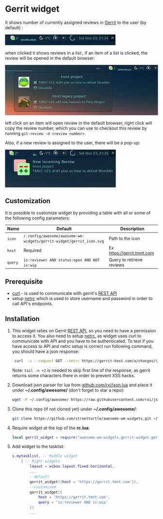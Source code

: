# Gerrit widget

It shows number of currently assigned reviews in [Gerrit](https://www.gerritcodereview.com/) to the user (by default) :
 
 ![gerrit_widget](./gerrit_widget.png)
 
 when clicked it shows reviews in a list:, if an item of a list is clicked, the review will be opened in the default browser:
 
 ![popup](./popup.png)
 
 left click on an item will open review in the default browser, right click will copy the review number, which you can use to checkout this review by running `git-review -d <review number>`.
 
 Also, if a new review is assigned to the user, there will be a pop-up:
 
 ![new_review](./new_review.png)

## Customization

It is possible to customize widget by providing a table with all or some of the following config parameters:

| Name | Default | Description |
|---|---|---|
| `icon`| `/.config/awesome/awesome-wm-widgets/gerrit-widget/gerrit_icon.svg`| Path to the icon |
| `host` | Required | Ex https://gerrit.tmnt.com |
| `query` | `is:reviewer AND status:open AND NOT is:wip` | Query to retrieve reviews |

## Prerequisite

 - [curl](https://curl.haxx.se/) - is used to communicate with gerrit's [REST API](https://gerrit-review.googlesource.com/Documentation/rest-api.html)
 - setup [netrc](https://ec.haxx.se/usingcurl-netrc.html) which is used to store username and password in order to call API's endpoints.

## Installation

1. This widget relies on Gerrit [REST API](https://gerrit-review.googlesource.com/Documentation/rest-api.html), so you need to have a permission to access it. You also need to setup [netrc](https://ec.haxx.se/usingcurl-netrc.html), as widget uses curl to communicate with API and you have to be authenticated. 
To test if you have access to API and netrc setup is correct run following command, you should have a json response:

    ```bash
     curl  -s --request GET --netrc https://gerrit-host.com/a/changes/\?q\=status:open+AND+NOT+is:wip+AND+is:reviewer | tail -n +2
    ``` 
    Note: `tail -n +2` is needed to skip first line of the response, as gerrit returns some characters there in order to prevent XSS hacks.

1. Download json parser for lua from [github.com/rxi/json.lua](https://github.com/rxi/json.lua) and place it under **~/.config/awesome/** (don't forget to star a repo):

    ```bash
    wget -P ~/.config/awesome/ https://raw.githubusercontent.com/rxi/json.lua/master/json.lua
    ```

1. Clone this repo (if not cloned yet) under **~/.config/awesome/**:

    ```bash
    git clone https://github.com/streetturtle/awesome-wm-widgets.git ~/.config/awesome/
    ```

1. Require widget at the top of the **rc.lua**:

    ```lua
    local gerrit_widget = require("awesome-wm-widgets.gerrit-widget.gerrit")
    ```

1. Add widget to the tasklist:

    ```lua
    s.mytasklist, -- Middle widget
        { -- Right widgets
            layout = wibox.layout.fixed.horizontal,
            ...
            --default
            gerrit_widget({host = 'https://gerrit.tmnt.com'}),
            --customized
            gerrit_widget({
                host = 'https://gerrit.tmnt.com',
                query = 'is:reviewer AND is:wip'
            })
            ...
    ```
    
